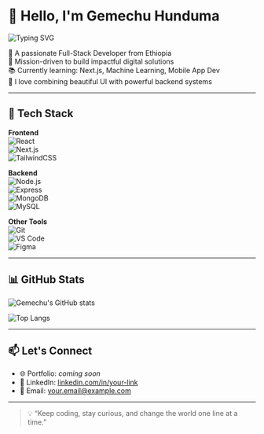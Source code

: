   # 👋 Hello, I'm Gemechu Hunduma
  ![Typing SVG](https://readme-typing-svg.herokuapp.com?font=Fira+Code&size=24&duration=2000&pause=300&color=00F7FF&center=true&vCenter=true&width=435&lines=Hi%2C+I'm+Gemechu+Hunduma;Full-Stack+Developer;JavaScript+%7C+Node.js+%7C+React;Open+to+Collaboration!)


🚀 A passionate Full-Stack Developer from Ethiopia  
🎯 Mission-driven to build impactful digital solutions  
📚 Currently learning: Next.js, Machine Learning, Mobile App Dev  
🌱 I love combining beautiful UI with powerful backend systems  

---

## 🧰 Tech Stack

**Frontend**  
![React](https://img.shields.io/badge/-React-61DAFB?logo=react&logoColor=white&style=flat)  
![Next.js](https://img.shields.io/badge/-Next.js-000?logo=next.js&logoColor=white&style=flat)  
![TailwindCSS](https://img.shields.io/badge/-TailwindCSS-38B2AC?logo=tailwind-css&logoColor=white&style=flat)

**Backend**  
![Node.js](https://img.shields.io/badge/-Node.js-339933?logo=node.js&logoColor=white&style=flat)  
![Express](https://img.shields.io/badge/-Express.js-000?logo=express&logoColor=white&style=flat)  
![MongoDB](https://img.shields.io/badge/-MongoDB-47A248?logo=mongodb&logoColor=white&style=flat)  
![MySQL](https://img.shields.io/badge/-MySQL-4479A1?logo=mysql&logoColor=white&style=flat)

**Other Tools**  
![Git](https://img.shields.io/badge/-Git-F05032?logo=git&logoColor=white&style=flat)  
![VS Code](https://img.shields.io/badge/-VS%20Code-007ACC?logo=visual-studio-code&logoColor=white&style=flat)  
![Figma](https://img.shields.io/badge/-Figma-F24E1E?logo=figma&logoColor=white&style=flat)

---

## 📊 GitHub Stats

![Gemechu's GitHub stats](https://github-readme-stats.vercel.app/api?username=gemechuH&show_icons=true&theme=tokyonight&hide_title=true)

![Top Langs](https://github-readme-stats.vercel.app/api/top-langs/?username=gemechuH&layout=compact&theme=tokyonight)

---

## 📫 Let's Connect

- 🌐 Portfolio: *coming soon*
- 💼 LinkedIn: [linkedin.com/in/your-link](https://linkedin.com)  
- 📧 Email: your.email@example.com

---

> 💡 “Keep coding, stay curious, and change the world one line at a time.”

